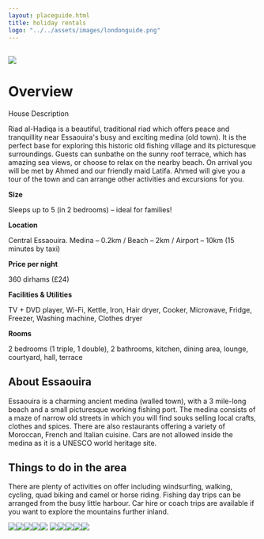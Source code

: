 ```yaml
---
layout: placeguide.html
title: holiday rentals
logo: "../../assets/images/londonguide.png"
---
```


## ![](../../assets/images/pic1.jpg)

# Overview
House Description


Riad al-Hadiqa is a beautiful, traditional riad which offers peace and tranquillity near Essaouira's busy and exciting medina (old town). It is the perfect base for exploring this historic old fishing village and its picturesque surroundings. Guests can sunbathe on the sunny roof terrace, which has amazing sea views, or choose to relax on the nearby beach. On arrival you will be met by Ahmed and our friendly maid Latifa. Ahmed will give you a tour of the town and can arrange other activities and excursions for you.


**Size**

Sleeps up to 5 (in 2 bedrooms) – ideal for families!

**Location**

Central Essaouira.
Medina – 0.2km / Beach – 2km / Airport – 10km (15 minutes by taxi)

**Price per night**

360 dirhams (£24)

**Facilities & Utilities**

TV + DVD player, Wi-Fi, Kettle, Iron, Hair dryer, Cooker, Microwave, Fridge, Freezer, Washing machine, Clothes dryer

**Rooms**

2 bedrooms (1 triple, 1 double), 2 bathrooms, kitchen, dining area, lounge, courtyard, hall, terrace

## About Essaouira

Essaouira is a charming ancient medina (walled town), with a 3 mile-long beach and a small picturesque working fishing port. The medina consists of a maze of narrow old streets in which you will find souks selling local crafts, clothes and spices. There are also restaurants offering a variety of Moroccan, French and Italian cuisine. Cars are not allowed inside the medina as it is a UNESCO world heritage site.

## Things to do in the area

There are plenty of activities on offer including windsurfing, walking, cycling, quad biking and camel or horse riding. Fishing day trips can be arranged from the busy little harbour. Car hire or coach trips are available if you want to explore the mountains further inland.

![](../../assets/images/pic2.jpg)![](../../assets/images/pic3.jpg)![](../../assets/images/pic4.jpg)![](../../assets/images/pic5.jpg)![](../../assets/images/pic6.jpg) ![](../../assets/images/pic7.jpg)![](../../assets/images/pic8.jpg)![](../../assets/images/pic9.jpg)![](../../assets/images/pic10.jpg)![](../../assets/images/pic11.jpg)
